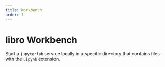 ```yaml
---
title: Workbench
order: 1
---
```


# libro Workbench

Start a `jupyterlab` service locally in a specific directory that contains files with the `.ipynb` extension.

<!-- <code src="../../src/workbench" compact="true"></code> -->
